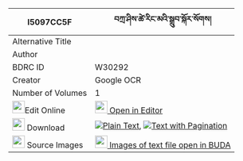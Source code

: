 |I5097CC5F|བཀྲ་ཤིས་ཚེ་རིང་མའི་སྒྲུབ་སྐོར་སོགས། 
| --- | --- 
|Alternative Title |
|Author | 
|BDRC ID | W30292
|Creator | Google OCR
|Number of Volumes| 1
|<img width="25" src="https://img.icons8.com/color/25/000000/edit-property.png">Edit Online| [<img width="25" src="https://avatars.githubusercontent.com/u/45091458?s=200&v=4"> Open in Editor](http://editor.openpecha.org/I5097CC5F)
|<img width="25" src="https://img.icons8.com/fluent/48/000000/download-2.png"/>  Download | [![](https://img.icons8.com/color/20/000000/txt.png)Plain Text](https://github.com/Openpecha/I5097CC5F/releases/download/v1/tashi_tsering_ma_i_drub_kor_so_plain_I5097CC5F.zip), [![](https://img.icons8.com/color/20/000000/txt.png)Text with Pagination](https://github.com/Openpecha/I5097CC5F/releases/download/v1/tashi_tsering_ma_i_drub_kor_so_pages_I5097CC5F.zip)
|<img width="25" src="https://img.icons8.com/plasticine/100/000000/pictures-folder.png"/>  Source Images | [<img width="25" src="https://library.bdrc.io/icons/BUDA-small.svg"> Images of text file open in BUDA](https://library.bdrc.io/show/bdr:W30292)